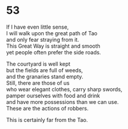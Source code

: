 # 53

If I have even little sense,<br/>
I will walk upon the great path of Tao<br/>
and only fear straying from it.<br/>
This Great Way is straight and smooth<br/>
yet people often prefer the side roads.<br/>

The courtyard is well kept<br/>
but the fields are full of weeds,<br/>
and the granaries stand empty.<br/>
Still, there are those of us<br/>
who wear elegant clothes, carry sharp swords,<br/>
pamper ourselves with food and drink<br/>
and have more possessions than we can use.<br/>
These are the actions of robbers.<br/>

This is certainly far from the Tao.<br/>